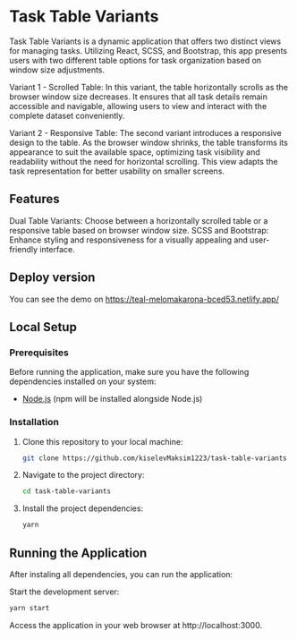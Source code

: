 # Task Table Variants

Task Table Variants is a dynamic application that offers two distinct views for managing tasks. Utilizing React, SCSS, and Bootstrap, this app presents users with two different table options for task organization based on window size adjustments.

Variant 1 - Scrolled Table:
In this variant, the table horizontally scrolls as the browser window size decreases. It ensures that all task details remain accessible and navigable, allowing users to view and interact with the complete dataset conveniently.

Variant 2 - Responsive Table:
The second variant introduces a responsive design to the table. As the browser window shrinks, the table transforms its appearance to suit the available space, optimizing task visibility and readability without the need for horizontal scrolling. This view adapts the task representation for better usability on smaller screens.

## Features

Dual Table Variants: Choose between a horizontally scrolled table or a responsive table based on browser window size.
SCSS and Bootstrap: Enhance styling and responsiveness for a visually appealing and user-friendly interface.

## Deploy version

You can see the demo on https://teal-melomakarona-bced53.netlify.app/

## Local Setup

### Prerequisites

Before running the application, make sure you have the following dependencies installed on your system:

- [Node.js](https://nodejs.org/) (npm will be installed alongside Node.js)

### Installation

1. Clone this repository to your local machine:

   ```bash
   git clone https://github.com/kiselevMaksim1223/task-table-variants

   ```

2. Navigate to the project directory:

   ```bash
   cd task-table-variants

   ```

3. Install the project dependencies:

   ```bash
   yarn

   ```

## Running the Application

After instaling all dependencies, you can run the application:

Start the development server:

```bash
yarn start

```

Access the application in your web browser at http://localhost:3000.
